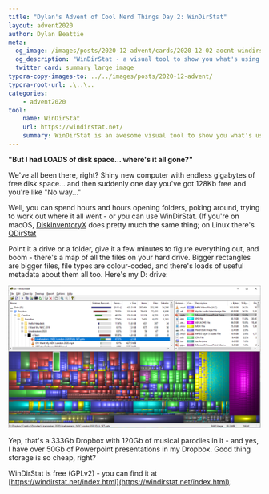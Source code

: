 ```yaml
---
title: "Dylan's Advent of Cool Nerd Things Day 2: WinDirStat"
layout: advent2020
author: Dylan Beattie
meta:
  og_image: /images/posts/2020-12-advent/cards/2020-12-02-aocnt-windirstat.png
  og_description: "WinDirStat - a visual tool to show you what's using all your disk space and help you clean it up."
  twitter_card: summary_large_image
typora-copy-images-to: ../../images/posts/2020-12-advent/
typora-root-url: .\..\..
categories:
    - advent2020
tool:
    name: WinDirStat
    url: https://windirstat.net/
    summary: WinDirStat is an awesome visual tool to show you what's using your disk space and help you clean it.
---
```


**"But I had LOADS of disk space... where's it all gone?"**

We've all been there, right? Shiny new computer with endless gigabytes of free disk space... and then suddenly one day you've got 128Kb free and you're like "No way..."

Well, you can spend hours and hours opening folders, poking around, trying to work out where it all went - or you can use WinDirStat. (If you're on macOS, [DiskInventoryX](http://www.derlien.com/) does pretty much the same thing; on Linux there's [QDirStat](https://github.com/shundhammer/qdirstat)

Point it a drive or a folder, give it a few minutes to figure everything out, and boom - there's a map of all the files on your hard drive. Bigger rectangles are bigger files, file types are colour-coded, and there's loads of useful metadata about them all too. Here's my D: drive:

![image-20201130140641899](/images/posts/2020-12-advent/image-20201130140641899.png)

Yep, that's a 333Gb Dropbox with 120Gb of musical parodies in it - and yes, I have over 50Gb of Powerpoint presentations in my Dropbox. Good thing storage is so cheap, right?

WinDirStat is free (GPLv2) - you can find it at [https://windirstat.net/index.html](https://windirstat.net/index.html). 

